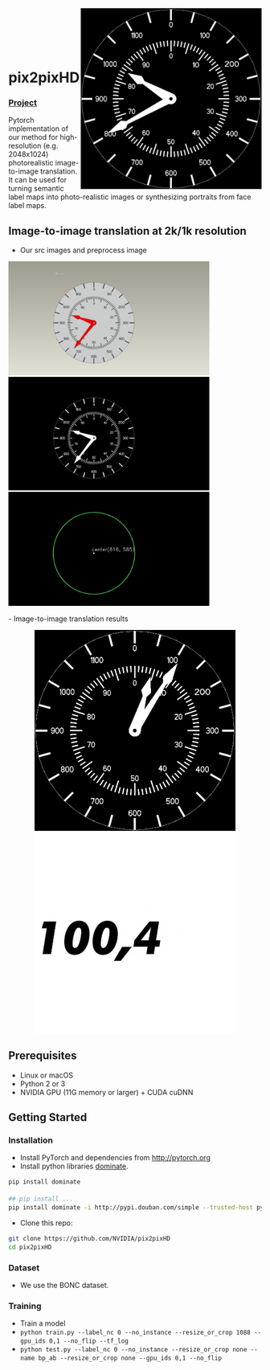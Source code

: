 <img src='datasets/bonc/train_A/1_0762.jpg' align="right" width=360>

<br><br><br><br>

# pix2pixHD
### [Project](https://tcwang0509.github.io/pix2pixHD/) 
Pytorch implementation of our method for high-resolution (e.g. 2048x1024) photorealistic image-to-image translation. It can be used for turning semantic label maps into photo-realistic images or synthesizing portraits from face label maps. 

## Image-to-image translation at 2k/1k resolution
- Our src images and preprocess image
<p align='left'>  
  <img src='datasets/1_0732.jpg' width='400'/>
  <img src='datasets/binary_all732.jpg' width='400'/>
  <img src='datasets/result_1_0732.jpg' width='400'/>
</p>
- Image-to-image translation results
<p align='center'>  
  <img src='results/bonc/test_latest/1_0953_input_label.jpg' width='400'/>
  <img src='results/bonc/test_latest/1_0953_synthesized_image.jpg' width='400'/>
</p>


## Prerequisites
- Linux or macOS
- Python 2 or 3
- NVIDIA GPU (11G memory or larger) + CUDA cuDNN

## Getting Started
### Installation
- Install PyTorch and dependencies from http://pytorch.org
- Install python libraries [dominate](https://github.com/Knio/dominate).
```bash
pip install dominate

## pip install ...
pip install dominate -i http://pypi.douban.com/simple --trusted-host pypi.douban.com --user

```
- Clone this repo:
```bash
git clone https://github.com/NVIDIA/pix2pixHD
cd pix2pixHD
```


### Dataset
- We use the BONC dataset. 


### Training
- Train a model 
- `python train.py --label_nc 0 --no_instance --resize_or_crop 1088 --gpu_ids 0,1 --no_flip --tf_log `
- `python test.py --label_nc 0 --no_instance --resize_or_crop none --name bp_ab --resize_or_crop none --gpu_ids 0,1 --no_flip `

